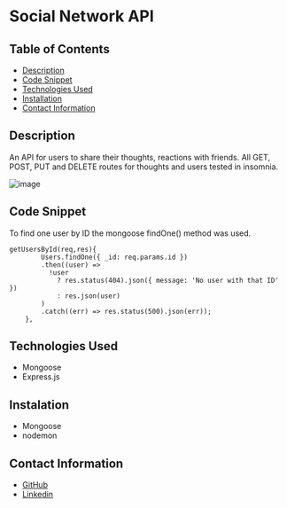 # Social Network API

## Table of Contents
- [Description](#description)
- [Code Snippet](#code-snippet)
- [Technologies Used](#technologies-used)
- [Installation](#instalation)
- [Contact Information](#contact-information)

## Description
An API for users to share their thoughts, reactions with friends. All GET, POST, PUT and DELETE routes for thoughts and users tested in insomnia. 

![image](https://drive.google.com/file/d/1MC0ify838qVKkElyLiBjc3T87cUyG7yp/view)

## Code Snippet
To find one user by ID the mongoose findOne() method was used. 

```
getUsersById(req,res){
        Users.findOne({ _id: req.params.id })
        .then((user) =>
          !user
            ? res.status(404).json({ message: 'No user with that ID' })
            : res.json(user)
        )
        .catch((err) => res.status(500).json(err));
    },
```

## Technologies Used
- Mongoose
- Express.js

## Instalation
- Mongoose
- nodemon

## Contact Information 
- [GitHub](https://github.com/mkelly3/)
- [Linkedin](https://www.linkedin.com/in/morgan-kelly15/)